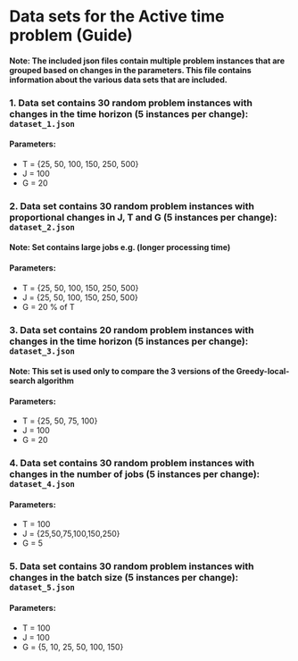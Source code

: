 # Data sets for the Active time problem (Guide)
####  Note: The included json files contain multiple problem instances that are grouped based on changes in the parameters. This file contains information about the various data sets that are included. 

### 1. Data set contains 30 random problem instances with changes in the time horizon (5 instances per change): `dataset_1.json`
#### Parameters: 
- T = {25, 50, 100, 150, 250, 500}
- J = 100
- G = 20


### 2. Data set contains 30 random problem instances with proportional changes in J, T and G (5 instances per change): `dataset_2.json`
#### Note: Set contains large jobs e.g. (longer processing time)
#### Parameters: 
- T = {25, 50, 100, 150, 250, 500}
- J = {25, 50, 100, 150, 250, 500}
- G = 20 % of T 

### 3. Data set contains 20 random problem instances with changes in the time horizon (5 instances per change): `dataset_3.json`
#### Note: This set is used only to compare the 3 versions of the Greedy-local-search algorithm
#### Parameters: 
- T = {25, 50, 75, 100}
- J = 100
- G = 20

### 4. Data set contains 30 random problem instances with changes in the number of jobs (5 instances per change): `dataset_4.json`
#### Parameters: 
- T = 100
- J = {25,50,75,100,150,250}
- G = 5

### 5. Data set contains 30 random problem instances with changes in the batch size (5 instances per change): `dataset_5.json`
#### Parameters: 
- T = 100
- J = 100
- G = {5, 10, 25, 50, 100, 150}

###
